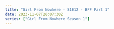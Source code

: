 ```yaml
---
title: "Girl From Nowhere - S1E12 - BFF Part 1"
date: 2023-11-07T20:07:30Z
series: ["Girl From Nowhere Season 1"]
---
```



<mux-player stream-type="on-demand"
  src="https://kp3d-my.sharepoint.com/personal/ryoo_kp3d_onmicrosoft_com/_layouts/15/download.aspx?share=ES8MC9IxP7lNh-htMknQg90B9QDnh2WLMX9zoZ70j9cNCw" prefer-playback="mse" controls>
  </mux-player>
  
  
  <script src="https://cdn.jsdelivr.net/npm/@mux/mux-player"></script>
  
 <script type="application/ld+json">
 {
  "@context": "https://schema.org/",
  "@type": "VideoObject",
  "name": "Girl From Nowhere - S1E12 - BFF Part 1",
  "contentUrl": "https://stream.mux.com/waV01KBLTRs00DRXyzNzTJv00ud02JQh9ZRxlx1DMSxJkys.m3u8",
  "thumbnailUrl": "https://www.themoviedb.org/t/p/original/zcYqSMR4PcD4zFnVuXIGgt2Qi5.jpg?width=314&fit_mode=preserve&time=25",
  "uploadDate": "2023-11-07T20:07:30Z",
}

</script>

